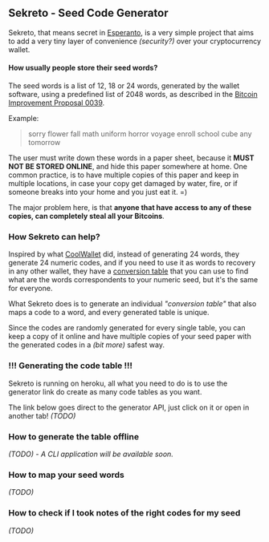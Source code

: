 ## Sekreto - Seed Code Generator

Sekreto, that means secret in [Esperanto](http://esperanto.net/en/), is a very simple project that aims to add a very tiny layer of convenience _(security?)_ over your cryptocurrency wallet.


#### How usually people store their seed words?

The seed words is a list of 12, 18 or 24 words, generated by the wallet software, using a predefined list of 2048 words, as described in the [Bitcoin Improvement Proposal 0039](https://github.com/bitcoin/bips/blob/master/bip-0039.mediawiki).

Example:
>sorry flower fall math uniform horror voyage enroll school cube any tomorrow

The user must write down these words in a paper sheet, because it **MUST NOT BE STORED ONLINE**, and hide this paper somewhere at home.
One common practice, is to have multiple copies of this paper and keep in multiple locations, in case your copy get damaged by water, fire, or if someone breaks into your home and you just eat it. =)

The major problem here, is that **anyone that have access to any of these copies, can completely steal all your Bitcoins**.

### How Sekreto can help?

Inspired by what [CoolWallet](https://www.coolwallet.io) did, instead of generating 24 words, they generate 24 numeric codes, and if you need to use it as words to recovery in any other wallet, they have a [conversion table](https://www.coolwallet.io/wp-content/uploads/2020/04/Number-seed-conversion-v1.pdf) that you can use to find what are the words correspondents to your numeric seed, but it's the same for everyone.

What Sekreto does is to generate an individual _"conversion table"_ that also maps a code to a word, and every generated table is unique.

Since the codes are randomly generated for every single table, you can keep a copy of it online and have multiple copies of your seed paper with the generated codes in a _(bit more)_ safest way.

### !!! Generating the code table !!!
Sekreto is running on heroku, all what you need to do is to use the generator link do create as many code tables as you want.

The link below goes direct to the generator API, just click on it or open in another tab!
_(TODO)_

### How to generate the table offline
_(TODO) - A CLI application will be available soon._

### How to map your seed words
_(TODO)_

### How to check if I took notes of the right codes for my seed
_(TODO)_
